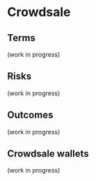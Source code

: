 # Crowdsale

## Terms

(work in progress)

## Risks

(work in progress)

## Outcomes

(work in progress)

## Crowdsale wallets

(work in progress)
